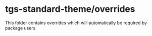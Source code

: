 # tgs-standard-theme/overrides

This folder contains overrides which will automatically be required by package users.
